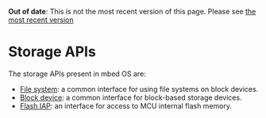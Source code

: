 <span class="warnings">**Out of date**: This is not the most recent version of this page. Please see [the most recent version](https://os.mbed.com/docs/latest/reference/storage.html)</span>
# Storage APIs

The storage APIs present in mbed OS are:

* [File system](filesystem.md): a common interface for using file systems on block devices.
* [Block device](block_device.md): a common interface for block-based storage devices.
* [Flash IAP](flashiap.md): an interface for access to MCU internal flash memory.
